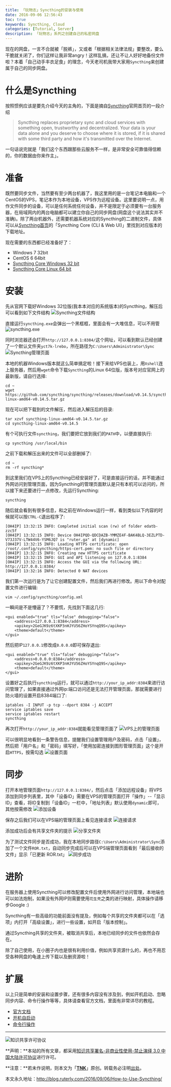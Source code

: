 ```yaml
---
title: 「玩物志」Syncthing的安装与使用
date: 2016-09-06 12:56:43
toc: true
keywords: Syncthing, Cloud
categories: [Tutorial, Server]
description: 「玩物志」系列之创建自己的私密网盘
---
```


现在的网盘，一言不合就被「脱裤」，又或者「根据相关法律法规」要整改，要么干脆就关闭了，你们这样让我非常angry！这样乱搞，还让不让人好好地备份文件啦？本着「自己动手丰衣足食」的理念，今天老司机我带大家用`Syncthing`来创建属于自己的同步网盘。

# 什么是Syncthing
按照惯例应该是要先介绍今天的主角的，下面是摘自[Syncthing](https://syncthing.net/ "访问Syncthing官网")官网首页的一段介绍
> Syncthing replaces proprietary sync and cloud services with something open, trustworthy and decentralized. Your data is your data alone and you deserve to choose where it is stored, if it is shared with some third party and how it's transmitted over the Internet.

一句话说完就是「我们这个东西跟那些云服务不一样，是非常安全可靠值得信赖的，你的数据由你来作主」。

# 准备
既然要同步文件，当然要有至少两台机器了，我这里用的是一台笔记本电脑和一个CentOS的VPS，笔记本作为本地设备，VPS作为远程设备。这里要说明一点，用作文件同步的设备，可以是任何系统任何设备，并不是限定于必须要有一台服务器，在局域网内的两台电脑都可以建立你自己的同步网盘(网盘这个说法其实并不准确)。除了两台机器外，还需要机器系统对应的Syncthing的二进制文件，具体可以从[Syncthing首页](https://syncthing.net/ "访问Syncthing首页")的「Syncthing Core (CLI & Web UI)」里找到对应版本的下载地址。

现在需要的东西都已经准备好了：
- Windows 7 32bit
- CentOS 6 64bit
- [Syncthing Core Windows 32 bit](https://github.com/syncthing/syncthing/releases/download/v0.14.5/syncthing-windows-386-v0.14.5.zip "Syncthing Core Windows 32 bit")
- [Syncthing Core Linux 64 bit](https://github.com/syncthing/syncthing/releases/download/v0.14.5/syncthing-linux-amd64-v0.14.5.tar.gz "Syncthing Core Linux 64 bit")

# 安装
先从官网下载好Windows 32位版(我本本对应的系统版本)的Syncthing，解压后可以看到如下文件结构
![Syncthing文件结构](/images/Syncthing/1.PNG)

直接运行`syncthing.exe`会弹出一个黑框框，里面会有一大堆信息，可以不用管
![syncthing.exe](/images/Syncthing/2.PNG)

同时浏览器还会打开`http://127.0.0.1:8384/`这个网址，可以看到默认已经创建了一个默认文件夹`yct7k-lrebo`，所在路径为`C:\Users\Administrator\Sync`
![Syncthing管理页面](/images/Syncthing/3.PNG)

本地的机器Windows版本就这么简单搞定啦！接下来给VPS也装上，用`Xshell`连上服务器，然后用`wget`命令下载`Syncthing`的Linux 64位版，版本号对应官网上的最新版，请自行选择:
```
cd ~
wget https://github.com/syncthing/syncthing/releases/download/v0.14.5/syncthing-linux-amd64-v0.14.5.tar.gz
```

现在可以把下载到的文件解压，然后进入解压后的目录:
```
tar xzvf syncthing-linux-amd64-v0.14.5.tar.gz
cd syncthing-linux-amd64-v0.14.5
```

有个可执行文件`syncthing`，我们要把它放到我们的`PATH`中，以便直接执行:
```
cp syncthing /usr/local/bin
```

之前下载和解压出来的文件可以全部删掉了:
```
cd ~
rm -rf syncthing*
```

到这里我们在VPS上的Syncthing已经安装好了，可是直接运行的话，并不能通过外网访问到管理页面，因为Syncthing的管理页面默认是只有本机可以访问的，所以接下来还要进行一点修改，先运行Syncthing:
```
syncthing
```

随后就会看到有很多信息，和之前在Windows运行一样，看到类似以下内容的时候就可以按`CTRL-C`退出程序了:
```
[OH4IP] 13:32:15 INFO: Completed initial scan (rw) of folder edatb-zzc5f
[OH4IP] 13:32:15 INFO: Device OH4IPQD-QDCDAZB-YMMZE4F-BAK4BLQ-3EZLPTD-V73J37V-LTW44V6-YSM6JQ7 is "ruter.ga" at [dynamic]
[OH4IP] 13:32:15 INFO: Loading HTTPS certificate: open /root/.config/syncthing/https-cert.pem: no such file or directory
[OH4IP] 13:32:15 INFO: Creating new HTTPS certificate
[OH4IP] 13:32:15 INFO: GUI and API listening on 127.0.0.1:8384
[OH4IP] 13:32:15 INFO: Access the GUI via the following URL: http://127.0.0.1:8384/
[OH4IP] 13:32:16 INFO: Detected 0 NAT devices
```

我们第一次运行是为了让它创建配置文件，然后我们再进行修改。用以下命令对配置文件进行编辑:
```
vim ~/.config/syncthing/config.xml
```

一瞬间是不是懵逼了？不要慌，先找到下面这几行:
```
<gui enabled="true" tls="false" debugging="false">
    <address>127.0.0.1:8384</address>
    <apikey>2GeGJK9z6tXKP3nHJYU56ZHoYSYnqQ9S</apikey>
    <theme>default</theme>
</gui>
```

然后把IP`127.0.0.1`修改成`0.0.0.0`即可保存退出:
```
<gui enabled="true" tls="false" debugging="false">
    <address>0.0.0.0:8384</address>
    <apikey>2GeGJK9z6tXKP3nHJYU56ZHoYSYnqQ9S</apikey>
    <theme>default</theme>
</gui>
```

设置好之后执行`syncthing`运行，就可以通过`http://your_ip_addr:8384`来进行访问管理了，如果直接通过外网ip:端口访问还是无法打开管理页面，那就需要进行防火墙的设置开启8384端口了:
```
iptables -I INPUT -p tcp --dport 8384 -j ACCEPT
service iptables save
service iptables restart
syncthing
```

再次打开`http://your_ip_addr:8384`就能看见管理页面了
![VPS上的管理页面](/images/Syncthing/4.PNG)

可以很明显地看到一条警告信息，提醒我们设置管理用户及密码，点击「设置」，然后把「用户名」和「密码」填写好，「使用加密连接到图形管理页面」这个是开启`HTTPS`，按需勾选
![设置页面](/images/Syncthing/5.PNG)

# 同步
打开本地管理页面`http://127.0.0.1:8384/`，然后点击「添加远程设备」将VPS添加到同步列表里，其中「设备ID」需要在VPS的管理页面打开「操作」--「显示ID」查看，将ID复制到「设备ID」一栏中，「地址列表」默认使用`dynamic`即可，其他按需修改
![添加设备](/images/Syncthing/6.PNG)

保存之后我们可以在VPS端的管理页面上看见连接请求
![连接请求](/images/Syncthing/7.PNG)

添加成功后会有共享文件夹的提示
![分享文件夹](/images/Syncthing/8.PNG)

为了测试文件同步是否成功，我在本地同步路径`C:\Users\Administrator\Sync`添加了一个文件`ROR.txt`，自动同步完成后可以在VPS端管理页面看到「最后接收的文件」显示「已更新 ROR.txt」
![同步成功](/images/Syncthing/9.PNG)

# 进阶
在服务器上使用Syncthing可以修改配置文件后使用外网进行访问管理，本地端也可以如法炮制，如果没有外网IP则需要使用`花生壳`之类的进行映射，具体操作请移步Google :)

Syncthing有一些高级的功能前面没有提及，例如每个共享的文件夹都可以在「选项」内打开「高级设置」，进行一些设置，如开启「版本控制」。

通过Syncthing共享的文件夹，被取消共享后，本地已经同步的文件也依然会存在。

除了自己使用，在小圈子内也是很有利用价值，例如共享资源什么的，再也不用忍受各种网盘的龟速上传下载以及删资源啦！

# 扩展
以上只是简单的安装和设置步骤，还有很多内容没有涉及到，例如开机启动、忽略同步内容、命令行操作等等，具体请查看官方文档，里面有非常详尽的教程。
- [官方文档](https://docs.syncthing.net/index.html)
- [开机自启动](https://docs.syncthing.net/users/autostart.html)
- [命令行操作](https://docs.syncthing.net/users/syncthing.html)

---

![知识共享许可协议](https://i.creativecommons.org/l/by-nc-nd/3.0/cn/88x31.png)

**声明：**本站的所有文章，都采用[知识共享署名-非商业性使用-禁止演绎 3.0 中国大陆许可协议](http://creativecommons.org/licenses/by-nc-nd/3.0/cn/)进行许可。

**注意：**若未作说明，则本文为「[**TNK**](http://blog.ruterly.com/)」原创。转载务必注明[出处](http://blog.ruterly.com/2016/09/06/How-to-Use-Syncthing/)。

本文永久地址：http://blog.ruterly.com/2016/09/06/How-to-Use-Syncthing/
